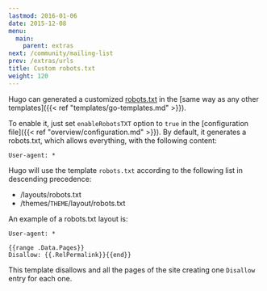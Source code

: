 ```yaml
---
lastmod: 2016-01-06
date: 2015-12-08
menu:
  main:
    parent: extras
next: /community/mailing-list
prev: /extras/urls
title: Custom robots.txt
weight: 120
---
```


Hugo can generated a customized [robots.txt](http://www.robotstxt.org/) in the
[same way as any other templates]({{< ref "templates/go-templates.md" >}}).

To enable it, just set `enableRobotsTXT` option to `true` in the [configuration file]({{< ref "overview/configuration.md" >}}). By default, it generates a robots.txt, which allows everything, with the following content:

```http
User-agent: *
```


Hugo will use the template `robots.txt` according to the following list in descending precedence:

* /layouts/robots.txt
* /themes/`THEME`/layout/robots.txt

An example of a robots.txt layout is:

```http
User-agent: *

{{range .Data.Pages}}
Disallow: {{.RelPermalink}}{{end}}
```

This template disallows and all the pages of the site creating one `Disallow` entry for each one.
